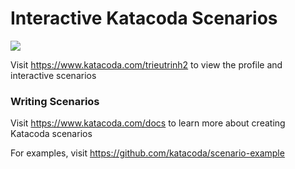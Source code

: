 # Interactive Katacoda Scenarios

[![](http://shields.katacoda.com/katacoda/trieutrinh2/count.svg)](https://www.katacoda.com/trieutrinh2 "Get your profile on Katacoda.com")

Visit https://www.katacoda.com/trieutrinh2 to view the profile and interactive scenarios

### Writing Scenarios
Visit https://www.katacoda.com/docs to learn more about creating Katacoda scenarios

For examples, visit https://github.com/katacoda/scenario-example

